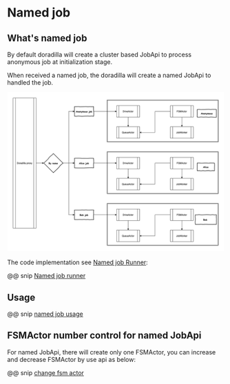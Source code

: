 # Named job

## What's named job

By default doradilla will create a cluster based JobApi to process anonymous job at initialization stage.

When received a named job, the doradilla will create a named JobApi to handled the job.

![Named job](pic/namedtask.png)

The code implementation see [Named job Runner](https://github.com/wherby/doradilla/blob/master/doradilla-core/src/main/scala/doradilla/back/NamedJobRunner.scala):

@@ snip [Named job runner](code/namedjob.scala)

## Usage

@@ snip [named job usage](/doradilla-core/src/test/scala/app/NamedJobRunnerSpec.scala)

## FSMActor number control for named JobApi

For named JobApi, there will create only one FSMActor, you can increase and decrease FSMActor by use api as below:

@@ snip [change fsm actor](code/changefsm.scala)